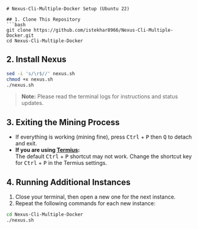 
```
# Nexus-Cli-Multiple-Docker Setup (Ubuntu 22)

## 1. Clone This Repository
```bash
git clone https://github.com/istekhar8966/Nexus-Cli-Multiple-Docker.git
cd Nexus-Cli-Multiple-Docker
```

## 2. Install Nexus
```bash
sed -i 's/\r$//' nexus.sh
chmod +x nexus.sh
./nexus.sh
```

> **Note:** Please read the terminal logs for instructions and status updates.

## 3. Exiting the Mining Process
- If everything is working (mining fine), press <kbd>Ctrl</kbd> + <kbd>P</kbd> then <kbd>Q</kbd> to detach and exit.
- **If you are using [Termius](https://termius.com/):**  
  The default <kbd>Ctrl</kbd> + <kbd>P</kbd> shortcut may not work. Change the shortcut key for <kbd>Ctrl</kbd> + <kbd>P</kbd> in the Termius settings.

## 4. Running Additional Instances
1. Close your terminal, then open a new one for the next instance.
2. Repeat the following commands for each new instance:
```bash
cd Nexus-Cli-Multiple-Docker
./nexus.sh
```

